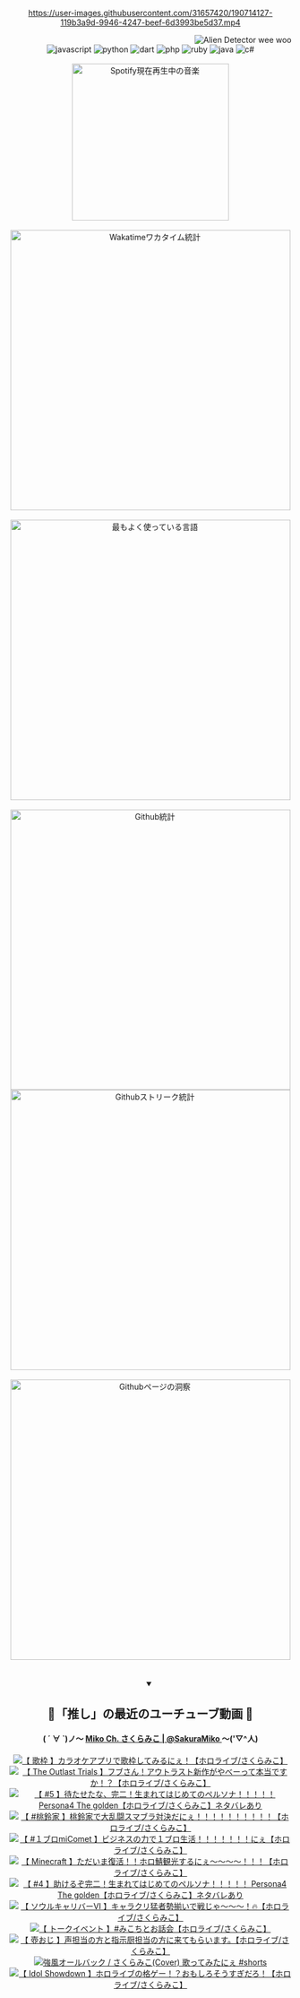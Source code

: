 <!-- START: HERO IMAGE GIF ////////// ////////// ////////// -->
<!-- <img src="@/../assets/img/gaming/ghost-of-tsushima.gif" width="100%"  alt="nellyXinwei's Hero Gif Image"/> -->
<!-- END: HERO IMAGE GIF ////////// ////////// ////////// -->

<div align="center" >  
  
<!-- START:ワンピース 第1015話「ルフィはRED ROCを使う」 -->
<https://user-images.githubusercontent.com/31657420/190714127-119b3a9d-9946-4247-beef-6d3993be5d37.mp4>
<!-- END:ワンピース 第1015話「ルフィはRED ROCを使う」 -->

<!-- START:VISITOR COUNTER -->
<div width="100%" align="right">
<img src="https://komarev.com/ghpvc/?username=nellyXinwei&label=🛸&color=grey&style=for-the-badge&labelcolor=ffffff" alt="Alien Detector wee woo"/>
</div>
<!-- END:VISITOR COUNTER -->

<!-- START: PROGRAMMING LANGUAGES -->
<!-- 色彩 Color Scheme:
#961E3A, #8A0D42, #5A0640, #4F265E, #2B355A, #3E759B, #CC4246,
#BB2649, #AD1052, #700750, #633075, #364270, #4E92C2, #FF5357
Sauce: https://www.webcreatorbox.com/inspiration/pantone-2023
-->

<img src="https://img.shields.io/badge/javascript%20-%23BB2649.svg?&style=for-the-badge&logo=javascript&logoColor=white&labelColor=961E3A" alt="javascript"/>
<img src="https://img.shields.io/badge/python%20-%23AD1052.svg?&style=for-the-badge&logo=python&logoColor=white&labelColor=8A0D42" alt="python" />
<img src="https://img.shields.io/badge/dart%20-%23700750.svg?&style=for-the-badge&logo=dart&logoColor=white&labelColor=5A0640" alt="dart"/>
<img src="https://img.shields.io/badge/php%20-%23633075.svg?&style=for-the-badge&logo=php&logoColor=white&labelColor=4F265E" alt="php"/>
<img src="https://img.shields.io/badge/ruby%20-%23364270.svg?&style=for-the-badge&logo=ruby&logoColor=white&labelColor=2B355A" alt="ruby"/>
<img src="https://img.shields.io/badge/java%20-%234E92C2.svg?&style=for-the-badge&logo=openjdk&logoColor=white&labelColor=3E759B" alt="java"/>
<img src="https://img.shields.io/badge/c%23-%23FF5357.svg?style=for-the-badge&logo=c-sharp&logoColor=white&labelColor=CC4246" alt="c#"/>  
<!-- END: PROGRAMMING LANGUAGES -->

<br>
<br>

<!-- START: MUSIC STATUS -->
  <!-- <a href="https://newojima-gsrs-20220114.vercel.app/api/now-playing?open">
    <img src="https://newojima-gsrs-20220114.vercel.app/api/now-playing" alt="Spotify現在再生中の音楽">
  </a> -->
  <img src="https://newojima-grss-20230114.vercel.app/api/spotify?border_color=transparent" alt="Spotify現在再生中の音楽" width="280px">
<!-- END: MUSIC STATUS -->

<br>
<br>

<!-- START: GITHUB STATUS -->
<!-- 色彩 Color Scheme:  #BB2649, #AD1052, #700750, #633075 -->
<img align="center" src="https://newojima-grs-20230109.vercel.app/api/wakatime?username=newojima&layout=compact&langs_count=10&locale=ja&hide_title=false&title_color=fff&hide_border=true&text_color=fff&bg_color=BB2649,BB2649,633075,633075&hide=other,css,html,bash,xml,git%20config,makefile,properties,yaml,markdown,text,json,jsx" alt="Wakatimeワカタイム統計" width="500px"/>

<br>
<br>

<!-- 色彩 Color Scheme:  #633075, #364270, #4E92C2 -->
  <img align="center" src="https://newojima-grs-20230109.vercel.app/api/top-langs?username=newojima&layout=compact&text_color=fff&icon_color=fff&hide_border=true&&locale=ja&hide_title=false&title_color=fff&include_all_commits=true&card_width=445&langs_count=11&hide=c%23,powershell,shaderlab,hlsl,makefile,jupyter%20notebook,python,html,css,shell,batchfile,less,liquid,hack,scss&bg_color=4F265E,633075,4E92C2" alt="最もよく使っている言語" width="500px"/>

<br>
<br>

<!-- 色彩 Color Scheme:  #4E92C2, #FF5357 -->
  <img align="center" src="https://newojima-grs-20230109.vercel.app/api?username=newojima&rank_icon=github&show_icons=true&&locale=ja&title_color=fff&text_color=fff&icon_color=fff&hide_border=true&hide_title=false&count_private=true&include_all_commits=true&card_width=495&disable_animations=true&bg_color=4E92C2,4E92C2,FF5357" alt="Github統計" width="500px"/>

<br>

<img align="center" src="https://streak-stats.demolab.com?user=newojima&theme=dark&hide_border=true&locale=ja&ring=BB2649&stroke=222222&background=151515&sideLabels=BB2649&currStreakLabel=ffffff&border=BB2649&fire=FF5357&currStreakNum=ffffff&sideNums=FF5357&dates=ffffff" alt="Githubストリーク統計" width="500px"/>

<br>
<br>

  <img align="center" width="500px" src="@/../assets/img/page-insights.svg" alt="Githubページの洞察"/>
  
</div>
<!-- END: GITHUB STATUS -->

<br>
<br>

<div align="center">
<details open>
  <summary>

  </summary>

  <h2 align="center">🌸「推し」の最近のユーチューブ動画 🌸</h2>
  <h4>
  ( ´ ∀ `)ノ～ 
  <a href="https://www.youtube.com/@SakuraMiko">Miko Ch. さくらみこ | @SakuraMiko
  </a>
   ～('▽^人)
  </h4>

  <!-- BEGIN YOUTUBE-CARDS -->
<a href="https://www.youtube.com/watch?v=apSX-TDQ9XA"><img src="https://ytcards.demolab.com/?id=apSX-TDQ9XA&title=%E3%80%90+%E6%AD%8C%E6%9E%A0+%E3%80%91%E3%82%AB%E3%83%A9%E3%82%AA%E3%82%B1%E3%82%A2%E3%83%97%E3%83%AA%E3%81%A7%E6%AD%8C%E6%9E%A0%E3%81%97%E3%81%A6%E3%81%BF%E3%82%8B%E3%81%AB%E3%81%87%EF%BC%81%E3%80%90%E3%83%9B%E3%83%AD%E3%83%A9%E3%82%A4%E3%83%96%2F%E3%81%95%E3%81%8F%E3%82%89%E3%81%BF%E3%81%93%E3%80%91&lang=ja&timestamp=1685459562&background_color=%230d1117&title_color=%23ffffff&stats_color=%23dedede&width=187&duration=10273" alt="【 歌枠 】カラオケアプリで歌枠してみるにぇ！【ホロライブ/さくらみこ】" title="【 歌枠 】カラオケアプリで歌枠してみるにぇ！【ホロライブ/さくらみこ】"></a>
<a href="https://www.youtube.com/watch?v=fYrIXC3N6Rc"><img src="https://ytcards.demolab.com/?id=fYrIXC3N6Rc&title=%E3%80%90+The+Outlast+Trials+%E3%80%91%E3%83%95%E3%83%96%E3%81%95%E3%82%93%EF%BC%81%E3%82%A2%E3%82%A6%E3%83%88%E3%83%A9%E3%82%B9%E3%83%88%E6%96%B0%E4%BD%9C%E3%81%8C%E3%82%84%E3%81%B9%E3%83%BC%E3%81%A3%E3%81%A6%E6%9C%AC%E5%BD%93%E3%81%A7%E3%81%99%E3%81%8B%EF%BC%81%EF%BC%9F%E3%80%90%E3%83%9B%E3%83%AD%E3%83%A9%E3%82%A4%E3%83%96%2F%E3%81%95%E3%81%8F%E3%82%89%E3%81%BF%E3%81%93%E3%80%91&lang=ja&timestamp=1685371790&background_color=%230d1117&title_color=%23ffffff&stats_color=%23dedede&width=187&duration=8880" alt="【 The Outlast Trials 】フブさん！アウトラスト新作がやべーって本当ですか！？【ホロライブ/さくらみこ】" title="【 The Outlast Trials 】フブさん！アウトラスト新作がやべーって本当ですか！？【ホロライブ/さくらみこ】"></a>
<a href="https://www.youtube.com/watch?v=10BOG2JxLCQ"><img src="https://ytcards.demolab.com/?id=10BOG2JxLCQ&title=%E3%80%90+%235+%E3%80%91%E5%BE%85%E3%81%9F%E3%81%9B%E3%81%9F%E3%81%AA%E3%80%81%E5%AE%8C%E4%BA%8C%EF%BC%81%E7%94%9F%E3%81%BE%E3%82%8C%E3%81%A6%E3%81%AF%E3%81%98%E3%82%81%E3%81%A6%E3%81%AE%E3%83%9A%E3%83%AB%E3%82%BD%E3%83%8A%EF%BC%81%EF%BC%81%EF%BC%81%EF%BC%81%EF%BC%81+Persona4+The+golden%E3%80%90%E3%83%9B%E3%83%AD%E3%83%A9%E3%82%A4%E3%83%96%2F%E3%81%95%E3%81%8F%E3%82%89%E3%81%BF%E3%81%93%E3%80%91%E3%83%8D%E3%82%BF%E3%83%90%E3%83%AC%E3%81%82%E3%82%8A&lang=ja&timestamp=1685274034&background_color=%230d1117&title_color=%23ffffff&stats_color=%23dedede&width=187&duration=15199" alt="【 #5 】待たせたな、完二！生まれてはじめてのペルソナ！！！！！ Persona4 The golden【ホロライブ/さくらみこ】ネタバレあり" title="【 #5 】待たせたな、完二！生まれてはじめてのペルソナ！！！！！ Persona4 The golden【ホロライブ/さくらみこ】ネタバレあり"></a>
<a href="https://www.youtube.com/watch?v=imRAbD3rFTg"><img src="https://ytcards.demolab.com/?id=imRAbD3rFTg&title=%E3%80%90+%23%E6%A1%83%E9%88%B4%E5%AE%B6+%E3%80%91%E6%A1%83%E9%88%B4%E5%AE%B6%E3%81%A7%E5%A4%A7%E4%B9%B1%E9%97%98%E3%82%B9%E3%83%9E%E3%83%96%E3%83%A9%E5%AF%BE%E6%B1%BA%E3%81%A0%E3%81%AB%E3%81%87%EF%BC%81%EF%BC%81%EF%BC%81%EF%BC%81%EF%BC%81%EF%BC%81%EF%BC%81%EF%BC%81%EF%BC%81%EF%BC%81%E3%80%90%E3%83%9B%E3%83%AD%E3%83%A9%E3%82%A4%E3%83%96%2F%E3%81%95%E3%81%8F%E3%82%89%E3%81%BF%E3%81%93%E3%80%91&lang=ja&timestamp=1685189458&background_color=%230d1117&title_color=%23ffffff&stats_color=%23dedede&width=187&duration=3679" alt="【 #桃鈴家 】桃鈴家で大乱闘スマブラ対決だにぇ！！！！！！！！！！【ホロライブ/さくらみこ】" title="【 #桃鈴家 】桃鈴家で大乱闘スマブラ対決だにぇ！！！！！！！！！！【ホロライブ/さくらみこ】"></a>
<a href="https://www.youtube.com/watch?v=CklNxvworF8"><img src="https://ytcards.demolab.com/?id=CklNxvworF8&title=%E3%80%90+%23%EF%BC%91%E3%83%96%E3%83%ADmiComet+%E3%80%91%E3%83%93%E3%82%B8%E3%83%8D%E3%82%B9%E3%81%AE%E5%8A%9B%E3%81%A7%EF%BC%91%E3%83%96%E3%83%AD%E7%94%9F%E6%B4%BB%EF%BC%81%EF%BC%81%EF%BC%81%EF%BC%81%EF%BC%81%EF%BC%81%EF%BC%81%E3%81%AB%E3%81%87%E3%80%90%E3%83%9B%E3%83%AD%E3%83%A9%E3%82%A4%E3%83%96%2F%E3%81%95%E3%81%8F%E3%82%89%E3%81%BF%E3%81%93%E3%80%91&lang=ja&timestamp=1685129871&background_color=%230d1117&title_color=%23ffffff&stats_color=%23dedede&width=187&duration=21224" alt="【 #１ブロmiComet 】ビジネスの力で１ブロ生活！！！！！！！にぇ【ホロライブ/さくらみこ】" title="【 #１ブロmiComet 】ビジネスの力で１ブロ生活！！！！！！！にぇ【ホロライブ/さくらみこ】"></a>
<a href="https://www.youtube.com/watch?v=b5CvWIJqWlk"><img src="https://ytcards.demolab.com/?id=b5CvWIJqWlk&title=%E3%80%90+Minecraft+%E3%80%91%E3%81%9F%E3%81%A0%E3%81%84%E3%81%BE%E5%BE%A9%E6%B4%BB%EF%BC%81%EF%BC%81%E3%83%9B%E3%83%AD%E9%AF%96%E8%A6%B3%E5%85%89%E3%81%99%E3%82%8B%E3%81%AB%E3%81%87%EF%BD%9E%EF%BD%9E%EF%BD%9E%EF%BD%9E%EF%BC%81%EF%BC%81%EF%BC%81%E3%80%90%E3%83%9B%E3%83%AD%E3%83%A9%E3%82%A4%E3%83%96%2F%E3%81%95%E3%81%8F%E3%82%89%E3%81%BF%E3%81%93%E3%80%91&lang=ja&timestamp=1684940560&background_color=%230d1117&title_color=%23ffffff&stats_color=%23dedede&width=187&duration=13105" alt="【 Minecraft 】ただいま復活！！ホロ鯖観光するにぇ～～～～！！！【ホロライブ/さくらみこ】" title="【 Minecraft 】ただいま復活！！ホロ鯖観光するにぇ～～～～！！！【ホロライブ/さくらみこ】"></a>
<a href="https://www.youtube.com/watch?v=kGbv5-y676A"><img src="https://ytcards.demolab.com/?id=kGbv5-y676A&title=%E3%80%90+%234+%E3%80%91%E5%8A%A9%E3%81%91%E3%82%8B%E3%81%9E%E5%AE%8C%E4%BA%8C%EF%BC%81%E7%94%9F%E3%81%BE%E3%82%8C%E3%81%A6%E3%81%AF%E3%81%98%E3%82%81%E3%81%A6%E3%81%AE%E3%83%9A%E3%83%AB%E3%82%BD%E3%83%8A%EF%BC%81%EF%BC%81%EF%BC%81%EF%BC%81%EF%BC%81+Persona4+The+golden%E3%80%90%E3%83%9B%E3%83%AD%E3%83%A9%E3%82%A4%E3%83%96%2F%E3%81%95%E3%81%8F%E3%82%89%E3%81%BF%E3%81%93%E3%80%91%E3%83%8D%E3%82%BF%E3%83%90%E3%83%AC%E3%81%82%E3%82%8A&lang=ja&timestamp=1684055248&background_color=%230d1117&title_color=%23ffffff&stats_color=%23dedede&width=187&duration=16275" alt="【 #4 】助けるぞ完二！生まれてはじめてのペルソナ！！！！！ Persona4 The golden【ホロライブ/さくらみこ】ネタバレあり" title="【 #4 】助けるぞ完二！生まれてはじめてのペルソナ！！！！！ Persona4 The golden【ホロライブ/さくらみこ】ネタバレあり"></a>
<a href="https://www.youtube.com/watch?v=STyVU1BQ6LA"><img src="https://ytcards.demolab.com/?id=STyVU1BQ6LA&title=%E3%80%90+%E3%82%BD%E3%82%A6%E3%83%AB%E3%82%AD%E3%83%A3%E3%83%AA%E3%83%90%E3%83%BC%E2%85%A5+%E3%80%91%E3%82%AD%E3%83%A3%E3%83%A9%E3%82%AF%E3%83%AA%E7%8C%9B%E8%80%85%E5%8B%A2%E6%8F%83%E3%81%84%E3%81%A7%E6%88%A6%E3%81%98%E3%82%83%EF%BD%9E%EF%BD%9E%EF%BD%9E%EF%BC%81%F0%9F%94%A5%E3%80%90%E3%83%9B%E3%83%AD%E3%83%A9%E3%82%A4%E3%83%96%2F%E3%81%95%E3%81%8F%E3%82%89%E3%81%BF%E3%81%93%E3%80%91&lang=ja&timestamp=1683986891&background_color=%230d1117&title_color=%23ffffff&stats_color=%23dedede&width=187&duration=6817" alt="【 ソウルキャリバーⅥ 】キャラクリ猛者勢揃いで戦じゃ～～～！🔥【ホロライブ/さくらみこ】" title="【 ソウルキャリバーⅥ 】キャラクリ猛者勢揃いで戦じゃ～～～！🔥【ホロライブ/さくらみこ】"></a>
<a href="https://www.youtube.com/watch?v=l3nzfrfu1UI"><img src="https://ytcards.demolab.com/?id=l3nzfrfu1UI&title=%E3%80%90+%E3%83%88%E3%83%BC%E3%82%AF%E3%82%A4%E3%83%99%E3%83%B3%E3%83%88+%E3%80%91%23%E3%81%BF%E3%81%93%E3%81%A1%E3%81%A8%E3%81%8A%E8%A9%B1%E4%BC%9A%E3%80%90%E3%83%9B%E3%83%AD%E3%83%A9%E3%82%A4%E3%83%96%2F%E3%81%95%E3%81%8F%E3%82%89%E3%81%BF%E3%81%93%E3%80%91&lang=ja&timestamp=1683811076&background_color=%230d1117&title_color=%23ffffff&stats_color=%23dedede&width=187&duration=3945" alt="【 トークイベント 】#みこちとお話会【ホロライブ/さくらみこ】" title="【 トークイベント 】#みこちとお話会【ホロライブ/さくらみこ】"></a>
<a href="https://www.youtube.com/watch?v=riMbE5QnL4A"><img src="https://ytcards.demolab.com/?id=riMbE5QnL4A&title=%E3%80%90+%E5%A3%BA%E3%81%8A%E3%81%98+%E3%80%91%E5%A3%B0%E6%8B%85%E5%BD%93%E3%81%AE%E6%96%B9%E3%81%A8%E6%8C%87%E7%A4%BA%E5%8E%A8%E6%8B%85%E5%BD%93%E3%81%AE%E6%96%B9%E3%81%AB%E6%9D%A5%E3%81%A6%E3%82%82%E3%82%89%E3%81%84%E3%81%BE%E3%81%99%E3%80%82%E3%80%90%E3%83%9B%E3%83%AD%E3%83%A9%E3%82%A4%E3%83%96%2F%E3%81%95%E3%81%8F%E3%82%89%E3%81%BF%E3%81%93%E3%80%91&lang=ja&timestamp=1683720985&background_color=%230d1117&title_color=%23ffffff&stats_color=%23dedede&width=187&duration=3765" alt="【 壺おじ 】声担当の方と指示厨担当の方に来てもらいます。【ホロライブ/さくらみこ】" title="【 壺おじ 】声担当の方と指示厨担当の方に来てもらいます。【ホロライブ/さくらみこ】"></a>
<a href="https://www.youtube.com/watch?v=HyCGDHM26S4"><img src="https://ytcards.demolab.com/?id=HyCGDHM26S4&title=%E5%BC%B7%E9%A2%A8%E3%82%AA%E3%83%BC%E3%83%AB%E3%83%90%E3%83%83%E3%82%AF+%2F+%E3%81%95%E3%81%8F%E3%82%89%E3%81%BF%E3%81%93%28Cover%29+%E6%AD%8C%E3%81%A3%E3%81%A6%E3%81%BF%E3%81%9F%E3%81%AB%E3%81%87+%23shorts&lang=ja&timestamp=1683711657&background_color=%230d1117&title_color=%23ffffff&stats_color=%23dedede&width=187&duration=50" alt="強風オールバック / さくらみこ(Cover) 歌ってみたにぇ #shorts" title="強風オールバック / さくらみこ(Cover) 歌ってみたにぇ #shorts"></a>
<a href="https://www.youtube.com/watch?v=ZQowADdIYpY"><img src="https://ytcards.demolab.com/?id=ZQowADdIYpY&title=%E3%80%90+Idol+Showdown+%E3%80%91%E3%83%9B%E3%83%AD%E3%83%A9%E3%82%A4%E3%83%96%E3%81%AE%E6%A0%BC%E3%82%B2%E3%83%BC%EF%BC%81%EF%BC%9F%E3%81%8A%E3%82%82%E3%81%97%E3%82%8D%E3%81%9D%E3%81%86%E3%81%99%E3%81%8E%E3%81%A0%E3%82%8D%EF%BC%81%E3%80%90%E3%83%9B%E3%83%AD%E3%83%A9%E3%82%A4%E3%83%96%2F%E3%81%95%E3%81%8F%E3%82%89%E3%81%BF%E3%81%93%E3%80%91&lang=ja&timestamp=1683639965&background_color=%230d1117&title_color=%23ffffff&stats_color=%23dedede&width=187&duration=8230" alt="【 Idol Showdown 】ホロライブの格ゲー！？おもしろそうすぎだろ！【ホロライブ/さくらみこ】" title="【 Idol Showdown 】ホロライブの格ゲー！？おもしろそうすぎだろ！【ホロライブ/さくらみこ】"></a>
<!-- END YOUTUBE-CARDS -->

</div>
  
</details>
